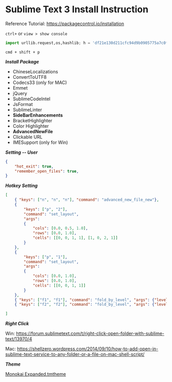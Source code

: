 # Sublime Text 3 Install Instruction
Reference Tutorial: https://packagecontrol.io/installation

`ctrl+` or `view > show console`

```Python
import urllib.request,os,hashlib; h = 'df21e130d211cfc94d9b0905775a7c0f' + '1e3d39e33b79698005270310898eea76'; pf = 'Package Control.sublime-package'; ipp = sublime.installed_packages_path(); urllib.request.install_opener( urllib.request.build_opener( urllib.request.ProxyHandler()) ); by = urllib.request.urlopen( 'http://packagecontrol.io/' + pf.replace(' ', '%20')).read(); dh = hashlib.sha256(by).hexdigest(); print('Error validating download (got %s instead of %s), please try manual install' % (dh, h)) if dh != h else open(os.path.join( ipp, pf), 'wb' ).write(by)
```

`cmd + shift + p`

___Install Package___
* ChineseLocalizations
* ConvertToUTF8
* Codecs33 (only for MAC)
* Emmet
* jQuery
* SublimeCodeIntel
* JsFormat
* SublimeLinter
* **SideBarEnhancements**
* BracketHighlighter
* Color Highlighter
* **AdvancedNewFile**
* Clickable URL
* IMESupport (only for Win)

___Setting -- User___
```Json
{
	"hot_exit": true,
	"remember_open_files": true,
}
```

___Hotkey Setting___
```Json
[
	{ "keys": ["n", "n", "n"], "command": "advanced_new_file_new"},
	{
		"keys": ["p", "2"],
		"command": "set_layout",
		"args":
		{
			"cols": [0.0, 0.5, 1.0],
			"rows": [0.0, 1.0],
			"cells": [[0, 0, 1, 1], [1, 0, 2, 1]]
		}
	},
	{
		"keys": ["p", "1"],
		"command": "set_layout",
		"args":
		{
			"cols": [0.0, 1.0],
			"rows": [0.0, 1.0],
			"cells": [[0, 0, 1, 1]]
		}
	},	
	{ "keys": ["f1", "f1"], "command": "fold_by_level", "args": {"level": 1} },
	{ "keys": ["f2", "f2"], "command": "fold_by_level", "args": {"level": 2} },

]
```

___Right Click___

Win: https://forum.sublimetext.com/t/right-click-open-folder-with-sublime-text/13970/4   

Mac: https://shellzero.wordpress.com/2014/09/10/how-to-add-open-in-sublime-text-service-to-any-folder-or-a-file-on-mac-shell-script/ 

___Theme___

[Monokai Expanded.tmtheme](http://jsnwork.kiiuo.com/archives/1770/sublimetext-php-%E9%85%8D%E8%89%B2%E6%96%B9%E6%A1%88-monokai%EF%BC%8C%E5%8F%AF%E4%BB%A5%E8%AE%93phphtml%E7%9A%84%E8%BE%A8%E8%AD%98%E5%BA%A6%E6%8F%90%E9%AB%98)
